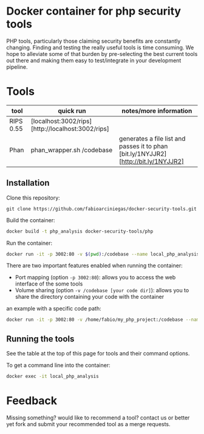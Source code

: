 # Docker container for php security tools

PHP tools, particularly those claiming security benefits are constantly changing. Finding and testing the really useful tools is time consuming. We hope to alleviate some of that burden by pre-selecting the best current tools out there and making them easy to test/integrate in your development pipeline.

# Tools 

| tool      | quick run                     | notes/more information                                                                          |
|-----------|--------------------------------|--------------------------------------------------------------------------------|
| RIPS 0.55 | [localhost:3002/rips][http://localhost:3002/rips] |                                                                                |
| Phan      | phan_wrapper.sh /codebase      | generates a file list and passes it to phan [bit.ly/1NYJJR2][http://bit.ly/1NYJJR2]  |

## Installation

Clone this repository:

```
git clone https://github.com/fabioarciniegas/docker-security-tools.git
```

Build the container:

```bash
docker build -t php_analysis docker-security-tools/php
```

Run the container:

```bash
docker run -it -p 3002:80 -v $(pwd):/codebase --name local_php_analysis php_analysis 
```

There are two important features enabled when running the container:
 - Port mapping (option `-p 3002:80`): allows you to access the web interface of the some tools
 - Volume sharing (option `-v /codebase [your code dir]`): allows you to share the directory containing your code with the container

an example with a specific code path:

```bash
docker run -it -p 3002:80 -v /home/fabio/my_php_project:/codebase --name local_php_analysis php_analysis
```

## Running the tools 

See the table at the top of this page for tools and their command options.

To get a command line into the container:

```bash
docker exec -it local_php_analysis
```


# Feedback

Missing something? would like to recommend a tool? contact us or better yet fork and submit your recommended tool as a merge requests.

